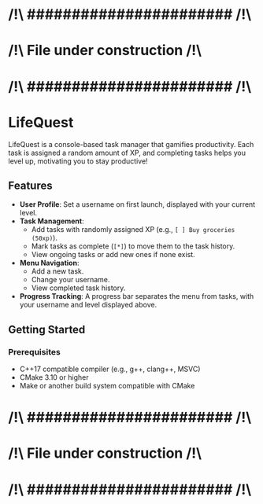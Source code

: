 # /!\ ####################### /!\
# /!\ File under construction /!\
# /!\ ####################### /!\

# LifeQuest

LifeQuest is a console-based task manager that gamifies productivity. Each task is assigned a random amount of XP, and completing tasks helps you level up, motivating you to stay productive!

## Features
- **User Profile**: Set a username on first launch, displayed with your current level.
- **Task Management**:
  - Add tasks with randomly assigned XP (e.g., `[ ] Buy groceries (50xp)`).
  - Mark tasks as complete (`[*]`) to move them to the task history.
  - View ongoing tasks or add new ones if none exist.
- **Menu Navigation**:
  - Add a new task.
  - Change your username.
  - View completed task history.
- **Progress Tracking**: A progress bar separates the menu from tasks, with your username and level displayed above.

## Getting Started

### Prerequisites
- C++17 compatible compiler (e.g., g++, clang++, MSVC)
- CMake 3.10 or higher
- Make or another build system compatible with CMake

# /!\ ####################### /!\
# /!\ File under construction /!\
# /!\ ####################### /!\